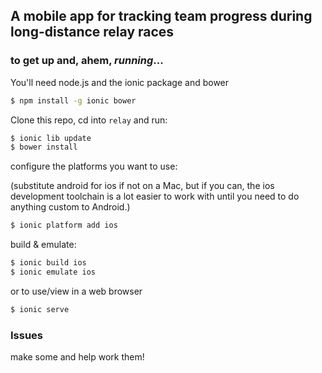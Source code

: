 ## A mobile app for tracking team progress during long-distance relay races

### to get up and, ahem, <em>running</em>...

You'll need node.js and the ionic package and bower

```bash
$ npm install -g ionic bower
```

Clone this repo, cd into `relay` and run:

```bash
$ ionic lib update
$ bower install
```

configure the platforms you want to use:

(substitute android for ios if not on a Mac, but if you can, the ios development
toolchain is a lot easier to work with until you need to do anything
custom to Android.)

```bash
$ ionic platform add ios
```

build & emulate:
```bash
$ ionic build ios
$ ionic emulate ios
```

or to use/view in a web browser

```bash
$ ionic serve
```



### Issues
make some and help work them!
